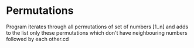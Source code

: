 # Permutations
Program iterates through all permutations of set of numbers [1..n] and adds to the list only these permutations which don't have neighbouring numbers followed by each other.cd